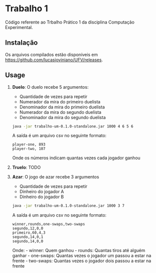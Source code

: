 # Trabalho 1

Código referente ao Trbalho Prático 1 da disciplina Computação Experimental.

## Instalação

Os arquivos compilados estão disponíveis em https://github.com/lucasjoviniano/UFV/releases.

## Usage

1. **Duelo**: O duelo recebe 5 argumentos: 
    - Quantidade de vezes para repetir
    - Numerador da mira do primeiro duelista
    - Denominador da mira do primeiro duelista
    - Numerador da mira do segundo duelista
    - Denominador da mira do segundo duelista

    ```bash
    java -jar trabalho-um-0.1.0-standalone.jar 1000 4 6 5 6
    ```
    
    A saída é um arquivo csv no seguinte formato:
    ```csv
    player-one, 893
    player-two, 107
    ```
    
    Onde os números indicam quantas vezes cada jogador ganhou
2. **Truelo**: TODO

3. **Azar**: O jogo de azar recebe 3 argumentos
    - Quantidade de vezes para repetir
    - Dinheiro do jogador A
    - Dinheiro do jogador B
    
    ```bash
    java -jar trabalho-um-0.1.0-standalone.jar 1000 3 7
    ```
    
     A saída é um arquivo csv no seguinte formato:
    ```csv
    winner,rounds,one-swaps,two-swaps
    segundo,12,0,0
    primeiro,60,4,3
    segundo,14,0,1
    segundo,14,0,0
    ```
    
    Onde:
        - winner: Quem ganhou
        - rounds: Quantas tiros até alguém ganhar
        - one-swaps: Quantas vezes o jogador um passou a estar na frente
        - two-swaps: Quantas vezes o jogador dois passou a estar na frente
